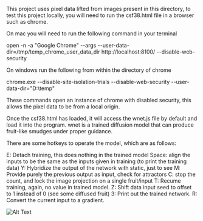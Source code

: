 
This project uses pixel data lifted from images present in this directory, 
to test this project locally, you will need to run the csf38.html file in a browser such as chrome.

On mac you will need to run the following command in your terminal 

open -n -a "Google Chrome" --args --user-data-dir=/tmp/temp_chrome_user_data_dir http://localhost:8100/ --disable-web-security 

On windows run the following from within the directory of chrome

chrome.exe  --disable-site-isolation-trials --disable-web-security --user-data-dir="D:\temp"

These commands open an instance of chrome with disabled security, this allows the pixel data to be from a local origin. 

Once the csf38.html has loaded, it will access the wnet.js file by default and load it into the program. 
wnet is a trained diffusion model that can produce fruit-like smudges under proper guidance. 

There are some hotkeys to operate the model, which are as follows:

E: Detach training, this does nothing in the trained model
Space: align the inputs to be the same as the inputs given in training (to print the training data)
Y: Hybridize the output of the network with static, just to see 
M: Provide purely the previous output as input, check for attractors
C: stop the count, and lock the image projection on a single fruit/input
T: Recume training, again, no value in trained model. 
Z: Shift data input seed to offset to 1 instead of 0 (see some diffused fruit)
3: Print out the trained network. 
R: Convert the current input to a gradient. 


![Alt Text](https://ditzbitz.com/fshett.gif)

